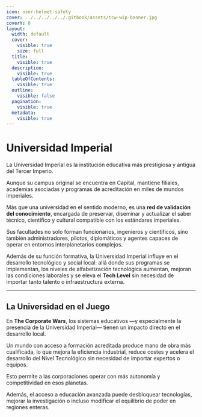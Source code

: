 ```yaml
---
icon: user-helmet-safety
cover: ../../../../../.gitbook/assets/tcw-wip-banner.jpg
coverY: 0
layout:
  width: default
  cover:
    visible: true
    size: full
  title:
    visible: true
  description:
    visible: true
  tableOfContents:
    visible: true
  outline:
    visible: false
  pagination:
    visible: true
  metadata:
    visible: true
---
```


# Universidad Imperial

La Universidad Imperial es la institución educativa más prestigiosa y antigua del Tercer Imperio.

Aunque su campus original se encuentra en Capital, mantiene filiales, academias asociadas y programas de acreditación en miles de mundos imperiales.

Más que una universidad en el sentido moderno, es una **red de validación del conocimiento**, encargada de preservar, diseminar y actualizar el saber técnico, científico y cultural compatible con los estándares imperiales.

Sus facultades no solo forman funcionarios, ingenieros y científicos, sino también administradores, pilotos, diplomáticos y agentes capaces de operar en entornos interplanetarios complejos.

Además de su función formativa, la Universidad Imperial influye en el desarrollo tecnológico y social local: allá donde sus programas se implementan, los niveles de alfabetización tecnológica aumentan, mejoran las condiciones laborales y se eleva el **Tech Level** sin necesidad de importar tanto talento o infraestructura externa.

***

## La Universidad en el Juego

En **The Corporate Wars**, los sistemas educativos —y especialmente la presencia de la Universidad Imperial— tienen un impacto directo en el desarrollo local.

Un mundo con acceso a formación acreditada produce mano de obra más cualificada, lo que mejora la eficiencia industrial, reduce costes y acelera el desarrollo del Nivel Tecnológico sin necesidad de importar expertos o equipos.

Esto permite a las corporaciones operar con más autonomía y competitividad en esos planetas.

Además, el acceso a educación avanzada puede desbloquear tecnologías, mejorar la investigación o incluso modificar el equilibrio de poder en regiones enteras.
